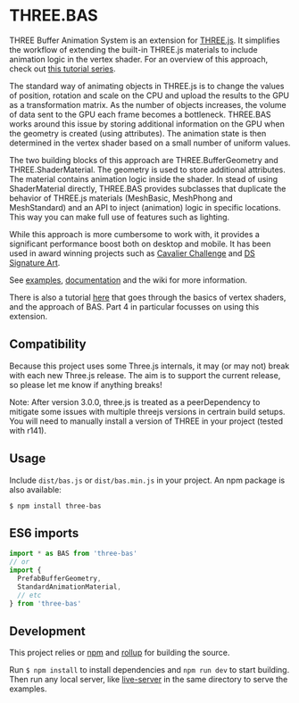 # THREE.BAS
THREE Buffer Animation System is an extension for [THREE.js](https://github.com/mrdoob/three.js/). It simplifies the workflow of extending the built-in THREE.js materials to include animation logic in the vertex shader. For an overview of this approach, check out [this tutorial series](https://medium.com/@Zadvorsky/into-vertex-shaders-594e6d8cd804).

The standard way of animating objects in THREE.js is to change the values of position, rotation and scale on the CPU and upload the results to the GPU as a transformation matrix. As the number of objects increases, the volume of data sent to the GPU each frame becomes a bottleneck. THREE.BAS works around this issue by storing additional information on the GPU when the geometry is created (using attributes). The animation state is then determined in the vertex shader based on a small number of uniform values.

The two building blocks of this approach are THREE.BufferGeometry and THREE.ShaderMaterial. The geometry is used to store additional attributes. The material contains animation logic inside the shader. In stead of using ShaderMaterial directly, THREE.BAS provides subclasses that duplicate the behavior of THREE.js materials (MeshBasic, MeshPhong and MeshStandard) and an API to inject (animation) logic in specific locations. This way you can make full use of features such as lighting.

While this approach is more cumbersome to work with, it provides a significant performance boost both on desktop and mobile. It has been used in award winning projects such as [Cavalier Challenge](https://cavalierchallenge.com/) and [DS Signature Art](https://ds-signatureart.com/).

See [examples](http://three-bas-examples.surge.sh/), [documentation](http://three-bas-examples.surge.sh/docs/) and the wiki for more information.

There is also a tutorial [here](https://medium.com/@Zadvorsky/into-vertex-shaders-594e6d8cd804) that goes through the basics of vertex shaders, and the approach of BAS. Part 4 in particular focusses on using this extension.

## Compatibility
Because this project uses some Three.js internals, it may (or may not) break with each new Three.js release. The aim is to support the current release, so please let me know if anything breaks!

Note: After version 3.0.0, three.js is treated as a peerDependency to mitigate some issues with multiple threejs versions in certrain build setups.
You will need to manually install a version of THREE in your project (tested with r141).

## Usage
Include `dist/bas.js` or `dist/bas.min.js` in your project. An npm package is also available:

    $ npm install three-bas

## ES6 imports
```js
import * as BAS from 'three-bas'
// or
import {
  PrefabBufferGeometry,
  StandardAnimationMaterial,
  // etc
} from 'three-bas'
```

## Development
This project relies or [npm](https://www.npmjs.com/) and [rollup](https://rollupjs.org/) for building the source.

Run `$ npm install` to install dependencies and `npm run dev` to start building. Then run any local server, like [live-server](https://www.npmjs.com/package/live-server) in the same directory to serve the examples.
